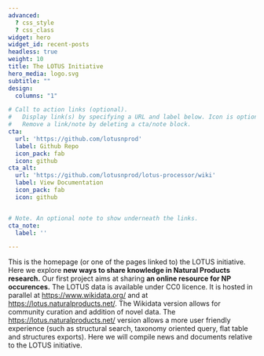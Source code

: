 ```yaml
---
advanced:
  ? css_style
  ? css_class
widget: hero
widget_id: recent-posts
headless: true
weight: 10
title: The LOTUS Initiative
hero_media: logo.svg
subtitle: ""
design:
  columns: "1"

# Call to action links (optional).
#   Display link(s) by specifying a URL and label below. Icon is optional for `cta`.
#   Remove a link/note by deleting a cta/note block.
cta:
  url: 'https://github.com/lotusnprod'
  label: Github Repo
  icon_pack: fab
  icon: github
cta_alt:
  url: 'https://github.com/lotusnprod/lotus-processor/wiki'
  label: View Documentation
  icon_pack: fab
  icon: github


# Note. An optional note to show underneath the links.
cta_note:
  label: ''

---
```


This is the homepage (or one of the pages linked to) the LOTUS initiative. Here we explore **new ways to share knowledge in Natural Products research.** Our first project aims at sharing **an online resource for NP occurences.** The LOTUS data is available under CC0 licence. It is hosted in parallel at <https://www.wikidata.org/> and at <https://lotus.naturalproducts.net/>. The Wikidata version allows for community curation and addition of novel data. The <https://lotus.naturalproducts.net/> version allows a more user friendly experience (such as structural search, taxonomy oriented query, flat table and structures exports). Here we will compile news and documents relative to the LOTUS initiative. 
